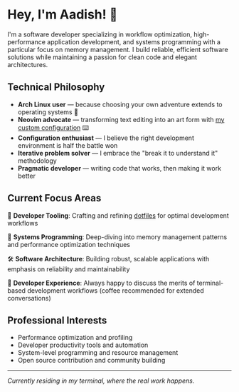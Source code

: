 # Hey, I'm Aadish! 👋

I'm a software developer specializing in workflow optimization, high-performance application development, and systems programming with a particular focus on memory management. I build reliable, efficient software solutions while maintaining a passion for clean code and elegant architectures.

## Technical Philosophy
- **Arch Linux user** — because choosing your own adventure extends to operating systems 🐧
- **Neovim advocate** — transforming text editing into an art form with [my custom configuration](https://github.com/aadish0day/neovim.git) ⌨️
- **Configuration enthusiast** — I believe the right development environment is half the battle won
- **Iterative problem solver** — I embrace the "break it to understand it" methodology
- **Pragmatic developer** — writing code that works, then making it work better

## Current Focus Areas
🔭 **Developer Tooling**: Crafting and refining [dotfiles](https://github.com/aadish0day/dotfile.git) for optimal development workflows

🌱 **Systems Programming**: Deep-diving into memory management patterns and performance optimization techniques

🛠 **Software Architecture**: Building robust, scalable applications with emphasis on reliability and maintainability

💬 **Developer Experience**: Always happy to discuss the merits of terminal-based development workflows (coffee recommended for extended conversations)

## Professional Interests
- Performance optimization and profiling
- Developer productivity tools and automation
- System-level programming and resource management
- Open source contribution and community building

---
*Currently residing in my terminal, where the real work happens.*
